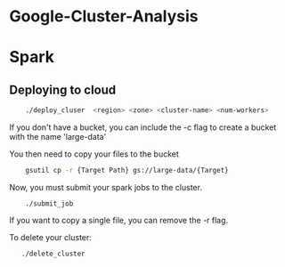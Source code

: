 # Google-Cluster-Analysis
# Spark
## Deploying to cloud
```bash 
    ./deploy_cluser  <region> <zone> <cluster-name> <num-workers>
```

If you don't have a bucket, you can include the -c flag to create a bucket with the name 'large-data'

You then need to copy your files to the bucket
```bash
    gsutil cp -r {Target Path} gs://large-data/{Target}
```


Now, you must submit your spark jobs to the cluster.
```
    ./submit_job
```

If you want to copy a single file, you can remove the -r flag.

To delete your cluster:
```
   ./delete_cluster
```